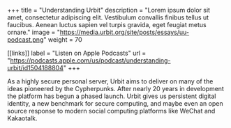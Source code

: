 +++
title = "Understanding Urbit"
description = "Lorem ipsum dolor sit amet, consectetur adipiscing elit. Vestibulum convallis finibus tellus ut faucibus. Aenean luctus sapien vel turpis gravida, eget feugiat metus ornare."
image = "https://media.urbit.org/site/posts/essays/uu-podcast.png"
weight = 70

[[links]]
label = "Listen on Apple Podcasts"
url = "https://podcasts.apple.com/us/podcast/understanding-urbit/id1504188804"
+++

As a highly secure personal server, Urbit aims to deliver on many of the ideas pioneered by the Cypherpunks. After nearly 20 years in development the platform has begun a phased launch. Urbit gives us persistent digital identity, a new benchmark for secure computing, and maybe even an open source response to modern social computing platforms like WeChat and Kakaotalk.
